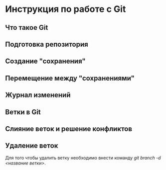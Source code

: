# Инструкция по работе с Git

## Что такое Git

## Подготовка репозитория

## Создание "сохранения"

## Перемещение между "сохранениями"

## Журнал изменений

## Ветки в Git

## Слияние веток и решение конфликтов

## Удаление веток

Для того чтобы удалить ветку необходимо внести команду *git branch -d <название ветки>*.